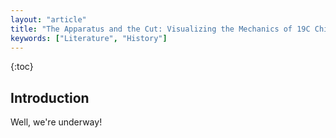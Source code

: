 ```yaml
---
layout: "article"
title: "The Apparatus and the Cut: Visualizing the Mechanics of 19C Children's Literature"
keywords: ["Literature", "History"]
---
```


{:toc}

Introduction
------------

Well, we're underway!